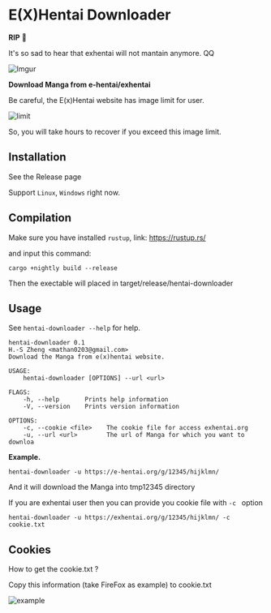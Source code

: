 # E(X)Hentai Downloader


**RIP** 💐

It's so sad to hear that exhentai will not mantain anymore. QQ

![Imgur](https://i.imgur.com/Fl5qtF2.jpg)

**Download Manga from e-hentai/exhentai**

Be careful, the E(x)Hentai website has image limit for user.

![limit](https://i.imgur.com/OglhmK5.png)

So, you will take hours to recover if you exceed this image limit.

## Installation

See the Release page

Support `Linux`, `Windows` right now.

## Compilation

Make sure you have installed `rustup`, link: https://rustup.rs/

and input this command:

```
cargo +nightly build --release
```

Then the exectable will placed in target/release/hentai-downloader

## Usage

See `hentai-downloader --help` for help.

```
hentai-downloader 0.1
H.-S Zheng <mathan0203@gmail.com>
Download the Manga from e(x)hentai website.

USAGE:
	hentai-downloader [OPTIONS] --url <url>

FLAGS:
	-h, --help       Prints help information
	-V, --version    Prints version information

OPTIONS:
	-c, --cookie <file>    The cookie file for access exhentai.org
	-u, --url <url>        The url of Manga for which you want to downloa

```


**Example.**

`hentai-downloader -u https://e-hentai.org/g/12345/hijklmn/ `

And it will download the Manga into tmp12345 directory

If you are exhentai user then you can provide you cookie file with `-c ` option

`hentai-downloader -u https://exhentai.org/g/12345/hijklmn/ -c cookie.txt`

## Cookies

How to get the cookie.txt ?

Copy this information (take FireFox as example) to cookie.txt

![example](https://i.imgur.com/kUBPTyn.png)
